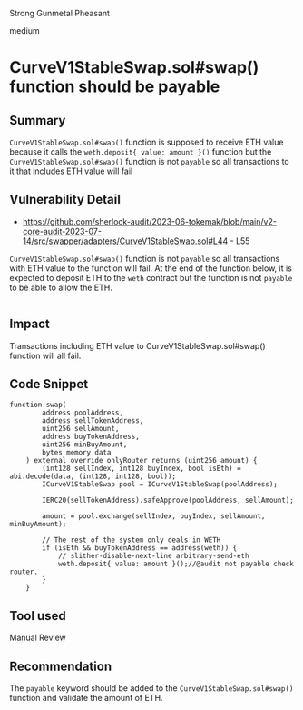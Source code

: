 Strong Gunmetal Pheasant

medium

# CurveV1StableSwap.sol#swap() function should be payable
## Summary
`CurveV1StableSwap.sol#swap()` function is supposed to receive ETH value because it calls the `weth.deposit{ value: amount }()` function but the `CurveV1StableSwap.sol#swap()` function is not `payable` so all transactions to it that includes ETH value will fail

## Vulnerability Detail
- https://github.com/sherlock-audit/2023-06-tokemak/blob/main/v2-core-audit-2023-07-14/src/swapper/adapters/CurveV1StableSwap.sol#L44 - L55

`CurveV1StableSwap.sol#swap()` function is not `payable` so all transactions with ETH value to the function will fail. 
At the end of the function below, it is expected to deposit ETH to the `weth` contract but the function is not `payable` to be able to allow the ETH. 
```solidity

```
## Impact
Transactions including ETH value to CurveV1StableSwap.sol#swap() function will all fail.
## Code Snippet
```solidity
function swap(
        address poolAddress,
        address sellTokenAddress,
        uint256 sellAmount,
        address buyTokenAddress,
        uint256 minBuyAmount,
        bytes memory data
    ) external override onlyRouter returns (uint256 amount) {
        (int128 sellIndex, int128 buyIndex, bool isEth) = abi.decode(data, (int128, int128, bool));
        ICurveV1StableSwap pool = ICurveV1StableSwap(poolAddress);

        IERC20(sellTokenAddress).safeApprove(poolAddress, sellAmount);

        amount = pool.exchange(sellIndex, buyIndex, sellAmount, minBuyAmount);

        // The rest of the system only deals in WETH
        if (isEth && buyTokenAddress == address(weth)) {
            // slither-disable-next-line arbitrary-send-eth
            weth.deposit{ value: amount }();//@audit not payable check router.
        }
    }
```

## Tool used
Manual Review

## Recommendation
The `payable` keyword should be added to the `CurveV1StableSwap.sol#swap()` function and validate the amount of ETH.